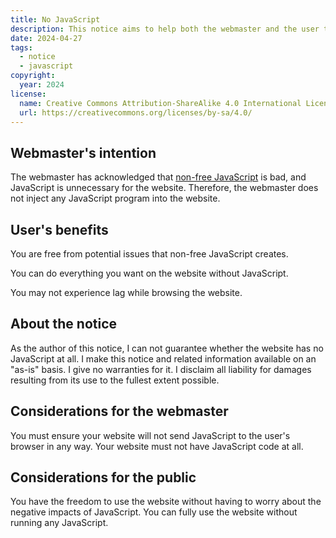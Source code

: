 ```yaml
---
title: No JavaScript
description: This notice aims to help both the webmaster and the user to understand the meaning of a website without JavaScript.
date: 2024-04-27
tags:
  - notice
  - javascript
copyright:
  year: 2024
license:
  name: Creative Commons Attribution-ShareAlike 4.0 International License
  url: https://creativecommons.org/licenses/by-sa/4.0/
---
```


## Webmaster's intention

The webmaster has acknowledged that [non-free JavaScript](https://www.gnu.org/philosophy/javascript-trap.html) is bad, and JavaScript is unnecessary for the website. Therefore, the webmaster does not inject any JavaScript program into the website.

## User's benefits

You are free from potential issues that non-free JavaScript creates.

You can do everything you want on the website without JavaScript.

You may not experience lag while browsing the website.

## About the notice

As the author of this notice, I can not guarantee whether the website has no JavaScript at all. I make this notice and related information available on an "as-is" basis. I give no warranties for it. I disclaim all liability for damages resulting from its use to the fullest extent possible.

## Considerations for the webmaster

You must ensure your website will not send JavaScript to the user's browser in any way. Your website must not have JavaScript code at all.

## Considerations for the public

You have the freedom to use the website without having to worry about the negative impacts of JavaScript. You can fully use the website without running any JavaScript.
